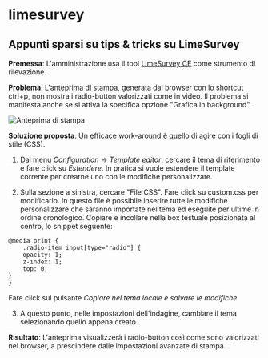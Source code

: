 # limesurvey
## Appunti sparsi su tips & tricks su LimeSurvey

**Premessa**: L'amministrazione usa il tool [LimeSurvey CE](https://manual.limesurvey.org/Installation_-_LimeSurvey_CE) come strumento di rilevazione.

**Problema**: L'anteprima di stampa, generata dal browser con lo shortcut ctrl+p, non mostra i radio-button valorizzati come in video. Il problema si manifesta anche se si attiva la specifica opzione "Grafica in background".

![Anteprima di stampa](https://github.com/Giuseppe-Di-Nunzio/limesurvey/assets/98542217/c93594c9-1784-43b6-ab28-b2fa1692dc74)

**Soluzione proposta**: Un efficace work-around è quello di agire con i fogli di stile (CSS). 

1. Dal menu _Configuration_ -> _Template editor_, cercare il tema di riferimento e fare click su _Estendere_.
   In pratica si vuole estendere il template corrente per crearne uno con le modifiche personalizzate.

2. Sulla sezione a sinistra, cercare "File CSS". Fare click su custom.css per modificarlo. In questo file è possibile inserire tutte le modifiche personalizzare che saranno importate nel tema ed eseguite per ultime in ordine cronologico. Copiare e incollare nella box testuale posizionata al centro, lo snippet seguente:

```
@media print {
    .radio-item input[type="radio"] {
    opacity: 1;
    z-index: 1;
    top: 0;
}
}
```
Fare click sul pulsante _Copiare nel tema locale e salvare le modifiche_


3. A questo punto, nelle impostazioni dell'indagine, cambiare il tema selezionando quello appena creato.


**Risultato**: L'anteprima visualizzerà i radio-button così come sono valorizzati nel browser, a prescindere dalle impostazioni avanzate di stampa.
